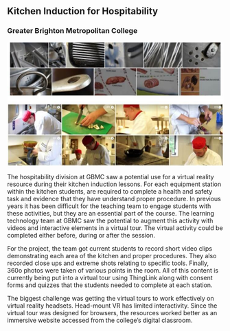 ## Kitchen Induction for Hospitability
### Greater Brighton Metropolitan College

[![Kitchen Induction for Hospitability](/images/case-studies/hospitability.jpg "Kitchen Induction for Hospitability")](/)

The hospitability division at GBMC saw a potential use for a virtual reality resource during their kitchen induction lessons. For each equipment station within the kitchen students, are required to complete a health and safety task and evidence that they have understand proper procedure. In previous years it has been difficult for the teaching team to engage students with these activities, but they are an essential part of the course. The learning technology team at GBMC saw the potential to augment this activity with videos and interactive elements in a virtual tour. The virtual activity could be completed either before, during or after the session.

For the project, the team got current students to record short video clips demonstrating each area of the kitchen and proper procedures. They also recorded close ups and extreme shots relating to specific tools. Finally, 360o photos were taken of various points in the room. All of this content is currently being put into a virtual tour using ThingLink along with consent forms and quizzes that the students needed to complete at each station.

The biggest challenge was getting the virtual tours to work effectively on virtual reality headsets. Head-mount VR has limited interactivity. Since the virtual tour was designed for browsers, the resources worked better as an immersive website accessed from the college’s digital classroom. 
